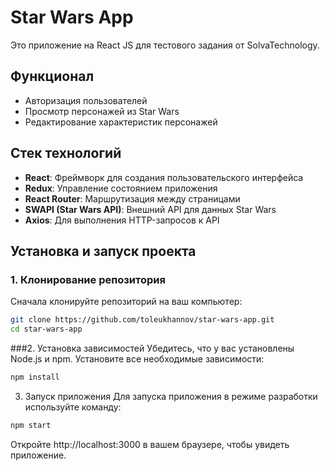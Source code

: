 # Star Wars App

Это приложение на React JS для тестового задания от SolvaTechnology.

## Функционал

- Авторизация пользователей
- Просмотр персонажей из Star Wars
- Редактирование характеристик персонажей

## Стек технологий

- **React**: Фреймворк для создания пользовательского интерфейса
- **Redux**: Управление состоянием приложения
- **React Router**: Маршрутизация между страницами
- **SWAPI (Star Wars API)**: Внешний API для данных Star Wars
- **Axios**: Для выполнения HTTP-запросов к API

## Установка и запуск проекта

### 1. Клонирование репозитория

Сначала клонируйте репозиторий на ваш компьютер:

```bash
git clone https://github.com/toleukhannov/star-wars-app.git
cd star-wars-app
```

###2. Установка зависимостей
Убедитесь, что у вас установлены Node.js и npm. Установите все необходимые зависимости:

```bash
npm install
```

3. Запуск приложения
Для запуска приложения в режиме разработки используйте команду:

```bash
npm start
```

Откройте http://localhost:3000 в вашем браузере, чтобы увидеть приложение.
